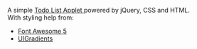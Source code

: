 A simple <a href ="https://t-tanveer.github.io/Todo-List/"> Todo List Applet </a> powered by jQuery, CSS and HTML. </br>
With styling help from:
<ul>
<li> <a href="https://fontawesome.com/"> Font Awesome 5 </a> </li>
<li> <a href="uigradients.com"> UIGradients </a> </li>
</ul>
